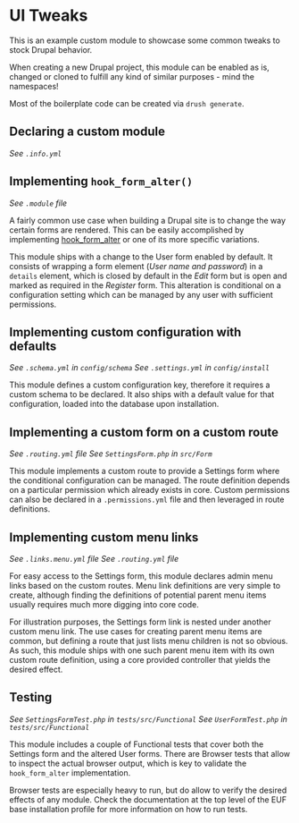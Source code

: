 # UI Tweaks

This is an example custom module to showcase some common tweaks to stock Drupal behavior.

When creating a new Drupal project, this module can be enabled as is, changed or cloned to fulfill any kind of similar purposes - mind the namespaces!

Most of the boilerplate code can be created via `drush generate`.

## Declaring a custom module

_See `.info.yml`_

## Implementing `hook_form_alter()`

_See `.module` file_

A fairly common use case when building a Drupal site is to change the way certain forms are rendered. This can be easily accomplished by implementing [hook_form_alter](https://api.drupal.org/api/drupal/core%21lib%21Drupal%21Core%21Form%21form.api.php/function/hook_form_alter/9.3.x) or one of its more specific variations.

This module ships with a change to the User form enabled by default. It consists of wrapping a form element (_User name and password_) in a `details` element, which is closed by default in the _Edit_ form but is open and marked as required in the _Register_ form. This alteration is conditional on a configuration setting which can be managed by any user with sufficient permissions.

## Implementing custom configuration with defaults

_See `.schema.yml` in `config/schema`_
_See `.settings.yml` in `config/install`_

This module defines a custom configuration key, therefore it requires a custom schema to be declared. It also ships with a default value for that configuration, loaded into the database upon installation.

## Implementing a custom form on a custom route

_See `.routing.yml` file_
_See `SettingsForm.php` in `src/Form`_

This module implements a custom route to provide a Settings form where the conditional configuration can be managed. The route definition depends on a particular permission which already exists in core. Custom permissions can also be declared in a `.permissions.yml` file and then leveraged in route definitions.

## Implementing custom menu links

_See `.links.menu.yml` file_
_See `.routing.yml` file_

For easy access to the Settings form, this module declares admin menu links based on the custom routes. Menu link definitions are very simple to create, although finding the definitions of potential parent menu items usually requires much more digging into core code.

For illustration purposes, the Settings form link is nested under another custom menu link. The use cases for creating parent menu items are common, but defining a route that just lists menu children is not so obvious. As such, this module ships with one such parent menu item with its own custom route definition, using a core provided controller that yields the desired effect.

## Testing

_See `SettingsFormTest.php` in `tests/src/Functional`_
_See `UserFormTest.php` in `tests/src/Functional`_

This module includes a couple of Functional tests that cover both the Settings form and the altered User forms. There are Browser tests that allow to inspect the actual browser output, which is key to validate the `hook_form_alter` implementation.

Browser tests are especially heavy to run, but do allow to verify the desired effects of any module. Check the documentation at the top level of the EUF base installation profile for more information on how to run tests.
